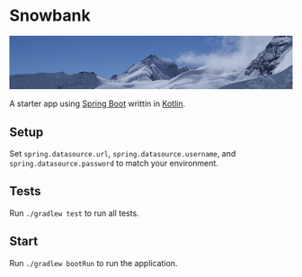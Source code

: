 # Snowbank

![snowbank](images/snowbank.jpg)

A starter app using [Spring Boot](http://projects.spring.io/spring-boot/) writtin in [Kotlin](https://kotlinlang.org/).

## Setup

Set `spring.datasource.url`, `spring.datasource.username`, and `spring.datasource.password` to match your 
environment.

## Tests

Run `./gradlew test` to run all tests.

## Start

Run `./gradlew bootRun` to run the application.